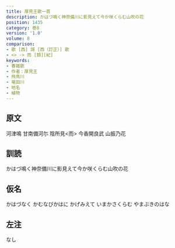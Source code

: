```yaml
---
title: 厚見王歌一首
description: かはづ鳴く神奈備川に影見えて今か咲くらむ山吹の花
position: 1435
category: 巻8
version: '1.0'
volume: 8
comparison:
- 歌 [西] 謌 [西（訂正）] 歌
- <> -> 而 [類][紀]
keywords:
- 春雑歌
- 作者：厚見王
- 飛鳥川
- 竜田川
- 地名
- 植物
---
```


## 原文

河津鳴 甘南備河尓 陰所見<而> 今香開良武 山振乃花

## 訓読

かはづ鳴く神奈備川に影見えて今か咲くらむ山吹の花

## 仮名

かはづなく かむなびかはに かげみえて いまかさくらむ やまぶきのはな

## 左注

なし
